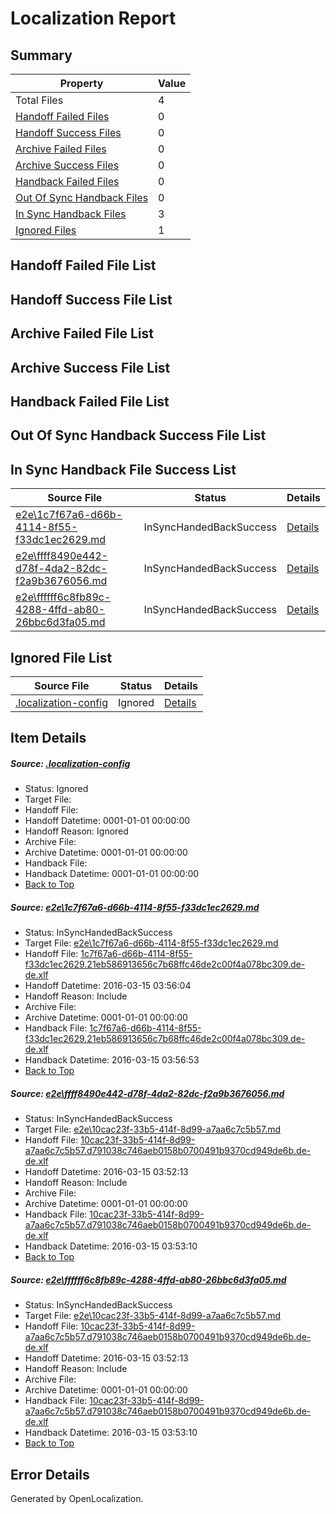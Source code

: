 # <a name='report-top'></a> Localization Report

## Summary
 Property | Value 
 -------- | ----- 
 Total Files | 4
[ Handoff Failed Files ](#handoff-failed-list)| 0
[ Handoff Success Files ](#handoff-success-list)| 0
[ Archive Failed Files ](#archive-failed-list)| 0
[ Archive Success Files ](#archive-success-list)| 0
[ Handback Failed Files ](#handback-failed-list)| 0
[ Out Of Sync Handback Files ](#outofsync-handback-success-list)| 0
[ In Sync Handback Files ](#insync-handback-success-list)| 3
[ Ignored Files ](#ignored-list)| 1

## <a name='handoff-failed-list'></a> Handoff Failed File List

## <a name='handoff-success-list'></a> Handoff Success File List

## <a name='archive-failed-list'></a> Archive Failed File List

## <a name='archive-success-list'></a> Archive Success File List

## <a name='handback-failed-list'></a> Handback Failed File List

## <a name='outofsync-handback-success-list'></a> Out Of Sync Handback Success File List

## <a name='insync-handback-success-list'></a> In Sync Handback File Success List
 Source File | Status | Details 
 ----------- | ------ | ------- 
 [e2e\1c7f67a6-d66b-4114-8f55-f33dc1ec2629.md](https://github.com/OpenLocalizationTest/oltest/blob/9f92a548d6eafc6f9d563e3accc47599995bf805/e2e/1c7f67a6-d66b-4114-8f55-f33dc1ec2629.md) | InSyncHandedBackSuccess | [Details](#791b91901f9bcfb42d64a3a53029679b57025ddf1)
 [e2e\ffff8490e442-d78f-4da2-82dc-f2a9b3676056.md](https://github.com/OpenLocalizationTest/oltest/blob/9f92a548d6eafc6f9d563e3accc47599995bf805/e2e/ffff8490e442-d78f-4da2-82dc-f2a9b3676056.md) | InSyncHandedBackSuccess | [Details](#2a6fb154a811d59425811f50a0e992337aee2ce52)
 [e2e\ffffff6c8fb89c-4288-4ffd-ab80-26bbc6d3fa05.md](https://github.com/OpenLocalizationTest/oltest/blob/9f92a548d6eafc6f9d563e3accc47599995bf805/e2e/ffffff6c8fb89c-4288-4ffd-ab80-26bbc6d3fa05.md) | InSyncHandedBackSuccess | [Details](#2a6fb154a811d59425811f50a0e992337aee2ce53)

## <a name='ignored-list'></a> Ignored File List
 Source File | Status | Details 
 ----------- | ------ | ------- 
 [.localization-config](https://github.com/OpenLocalizationTest/oltest/blob/9f92a548d6eafc6f9d563e3accc47599995bf805/.localization-config) | Ignored | [Details](#66aca4b1c2f43b14ec41e0e427345df94af1d5e10)

## Item Details
##### <a name='66aca4b1c2f43b14ec41e0e427345df94af1d5e10'></a> Source: [.localization-config](https://github.com/OpenLocalizationTest/oltest/blob/9f92a548d6eafc6f9d563e3accc47599995bf805/.localization-config)
* Status: Ignored
* Target File: 
* Handoff File: 
* Handoff Datetime: 0001-01-01 00:00:00
* Handoff Reason: Ignored
* Archive File: 
* Archive Datetime: 0001-01-01 00:00:00
* Handback File: 
* Handback Datetime: 0001-01-01 00:00:00
* [Back to Top](#report-top)

##### <a name='791b91901f9bcfb42d64a3a53029679b57025ddf1'></a> Source: [e2e\1c7f67a6-d66b-4114-8f55-f33dc1ec2629.md](https://github.com/OpenLocalizationTest/oltest/blob/9f92a548d6eafc6f9d563e3accc47599995bf805/e2e/1c7f67a6-d66b-4114-8f55-f33dc1ec2629.md)
* Status: InSyncHandedBackSuccess
* Target File: [e2e\1c7f67a6-d66b-4114-8f55-f33dc1ec2629.md](https://github.com/OpenLocalizationTestOrg/oltest.de-de/blob/b639825366067b4b2f4b59875c48e2ff7da89853/e2e/1c7f67a6-d66b-4114-8f55-f33dc1ec2629.md)
* Handoff File: [1c7f67a6-d66b-4114-8f55-f33dc1ec2629.21eb586913656c7b68ffc46de2c00f4a078bc309.de-de.xlf](https://github.com/OpenLocalizationTestOrg/olhandoff/blob/7bcf4edb4405759e978803fed06e460584f53944/ol-handoff/OpenLocalizationTestOrg/oltest.de-de/yuwzho/ht/1c7f67a6-d66b-4114-8f55-f33dc1ec2629.21eb586913656c7b68ffc46de2c00f4a078bc309.de-de.xlf)
* Handoff Datetime: 2016-03-15 03:56:04
* Handoff Reason: Include
* Archive File: 
* Archive Datetime: 0001-01-01 00:00:00
* Handback File: [1c7f67a6-d66b-4114-8f55-f33dc1ec2629.21eb586913656c7b68ffc46de2c00f4a078bc309.de-de.xlf](https://github.com/OpenLocalizationTestOrg/olhandback/blob/95ca9a345c35e2e58b8ec3ba249b3619427587a2/ol-handback/OpenLocalizationTestOrg/oltest.de-de/yuwzho/ht/1c7f67a6-d66b-4114-8f55-f33dc1ec2629.21eb586913656c7b68ffc46de2c00f4a078bc309.de-de.xlf)
* Handback Datetime: 2016-03-15 03:56:53
* [Back to Top](#report-top)

##### <a name='2a6fb154a811d59425811f50a0e992337aee2ce52'></a> Source: [e2e\ffff8490e442-d78f-4da2-82dc-f2a9b3676056.md](https://github.com/OpenLocalizationTest/oltest/blob/9f92a548d6eafc6f9d563e3accc47599995bf805/e2e/ffff8490e442-d78f-4da2-82dc-f2a9b3676056.md)
* Status: InSyncHandedBackSuccess
* Target File: [e2e\10cac23f-33b5-414f-8d99-a7aa6c7c5b57.md](https://github.com/OpenLocalizationTestOrg/oltest.de-de/blob/ca363da6a17be7e30dd9498900311b4fbbdc41df/e2e/10cac23f-33b5-414f-8d99-a7aa6c7c5b57.md)
* Handoff File: [10cac23f-33b5-414f-8d99-a7aa6c7c5b57.d791038c746aeb0158b0700491b9370cd949de6b.de-de.xlf](https://github.com/OpenLocalizationTestOrg/olhandoff/blob/ba9b981cb1a57d9267543c990eae367ca373654f/ol-handoff/OpenLocalizationTestOrg/oltest.de-de/yuwzho/ht/10cac23f-33b5-414f-8d99-a7aa6c7c5b57.d791038c746aeb0158b0700491b9370cd949de6b.de-de.xlf)
* Handoff Datetime: 2016-03-15 03:52:13
* Handoff Reason: Include
* Archive File: 
* Archive Datetime: 0001-01-01 00:00:00
* Handback File: [10cac23f-33b5-414f-8d99-a7aa6c7c5b57.d791038c746aeb0158b0700491b9370cd949de6b.de-de.xlf](https://github.com/OpenLocalizationTestOrg/olhandback/blob/3a953afe79b0b15b29c06195144d2c1b6465434c/ol-handback/OpenLocalizationTestOrg/oltest.de-de/yuwzho/ht/10cac23f-33b5-414f-8d99-a7aa6c7c5b57.d791038c746aeb0158b0700491b9370cd949de6b.de-de.xlf)
* Handback Datetime: 2016-03-15 03:53:10
* [Back to Top](#report-top)

##### <a name='2a6fb154a811d59425811f50a0e992337aee2ce53'></a> Source: [e2e\ffffff6c8fb89c-4288-4ffd-ab80-26bbc6d3fa05.md](https://github.com/OpenLocalizationTest/oltest/blob/9f92a548d6eafc6f9d563e3accc47599995bf805/e2e/ffffff6c8fb89c-4288-4ffd-ab80-26bbc6d3fa05.md)
* Status: InSyncHandedBackSuccess
* Target File: [e2e\10cac23f-33b5-414f-8d99-a7aa6c7c5b57.md](https://github.com/OpenLocalizationTestOrg/oltest.de-de/blob/ca363da6a17be7e30dd9498900311b4fbbdc41df/e2e/10cac23f-33b5-414f-8d99-a7aa6c7c5b57.md)
* Handoff File: [10cac23f-33b5-414f-8d99-a7aa6c7c5b57.d791038c746aeb0158b0700491b9370cd949de6b.de-de.xlf](https://github.com/OpenLocalizationTestOrg/olhandoff/blob/ba9b981cb1a57d9267543c990eae367ca373654f/ol-handoff/OpenLocalizationTestOrg/oltest.de-de/yuwzho/ht/10cac23f-33b5-414f-8d99-a7aa6c7c5b57.d791038c746aeb0158b0700491b9370cd949de6b.de-de.xlf)
* Handoff Datetime: 2016-03-15 03:52:13
* Handoff Reason: Include
* Archive File: 
* Archive Datetime: 0001-01-01 00:00:00
* Handback File: [10cac23f-33b5-414f-8d99-a7aa6c7c5b57.d791038c746aeb0158b0700491b9370cd949de6b.de-de.xlf](https://github.com/OpenLocalizationTestOrg/olhandback/blob/3a953afe79b0b15b29c06195144d2c1b6465434c/ol-handback/OpenLocalizationTestOrg/oltest.de-de/yuwzho/ht/10cac23f-33b5-414f-8d99-a7aa6c7c5b57.d791038c746aeb0158b0700491b9370cd949de6b.de-de.xlf)
* Handback Datetime: 2016-03-15 03:53:10
* [Back to Top](#report-top)


## Error Details

Generated by OpenLocalization.
